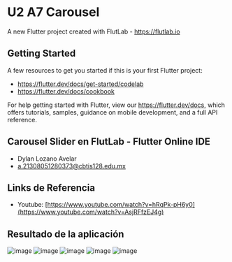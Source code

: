 # U2 A7 Carousel

A new Flutter project created with FlutLab - https://flutlab.io

## Getting Started

A few resources to get you started if this is your first Flutter project:

- https://flutter.dev/docs/get-started/codelab
- https://flutter.dev/docs/cookbook

For help getting started with Flutter, view our
https://flutter.dev/docs, which offers tutorials,
samples, guidance on mobile development, and a full API reference.

## Carousel Slider en FlutLab - Flutter Online IDE
- Dylan Lozano Avelar
- a.21308051280373@cbtis128.edu.mx

## Links de Referencia
- Youtube: [https://www.youtube.com/watch?v=hRqPk-pH6y0](https://www.youtube.com/watch?v=AsjRFfzEJ4g)

## Resultado de la aplicación 
![image](https://github.com/DylanLozanoAvelar/U2-A7-Carousel/assets/143743272/df7b6489-7da5-4f4a-8da3-ce25f90ba6ed)
![image](https://github.com/DylanLozanoAvelar/U2-A7-Carousel/assets/143743272/c31a2b6b-3e49-4021-bb66-bf6509d790fc)
![image](https://github.com/DylanLozanoAvelar/U2-A7-Carousel/assets/143743272/a9e661a9-2577-499b-8867-45d27aa0ce4f)
![image](https://github.com/DylanLozanoAvelar/U2-A7-Carousel/assets/143743272/e6a1b620-1735-4f89-bdf7-03f54e81d890)
![image](https://github.com/DylanLozanoAvelar/U2-A7-Carousel/assets/143743272/42c3d68b-1535-4a4b-afbd-0cbab27bfcfe)



